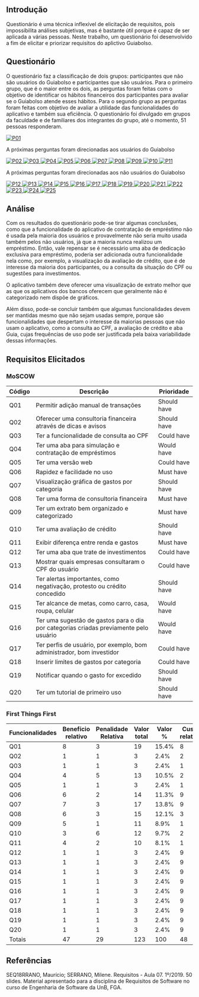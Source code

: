## Introdução

Questionário é uma técnica inflexível de elicitação de requisitos, pois impossibilita análises subjetivas, mas é bastante útil porque é capaz de ser aplicada a várias pessoas. Neste trabalho, um questionário foi desenvolvido a fim de elicitar e priorizar requisitos do aplictivo Guiabolso.

## Questionário

O questionário faz a classificação de dois grupos: participantes que não são usuários do Guiabolso e participantes que são usuários. Para o primeiro grupo, que é o maior entre os dois, as perguntas foram feitas com o objetivo de identificar os hábitos financeiros dos participantes para avaliar se o Guiabolso atende esses hábitos. Para o segundo grupo as perguntas foram feitas com objetivo de avaliar a utilidade das funcionalidades do aplicativo e também sua eficiência.
O questionário foi divulgado em grupos da faculdade e de familiares dos integrantes do grupo, até o momento, 51 pessoas responderam. 

[ ![P01](./../img/pergunta_1.png) ](./../img/pergunta_1.png)

A próximas perguntas foram direcionadas aos usuários do Guiabolso

[ ![P02](./../img/pergunta_2.png) ](./../img/pergunta_2.png)
[ ![P03](./../img/pergunta_3.png) ](./../img/pergunta_3.png)
[ ![P04](./../img/pergunta_4.png) ](./../img/pergunta_4.png)
[ ![P05](./../img/pergunta_5.png) ](./../img/pergunta_5.png)
[ ![P06](./../img/pergunta_6.png) ](./../img/pergunta_6.png)
[ ![P07](./../img/pergunta_7.png) ](./../img/pergunta_7.png)
[ ![P08](./../img/pergunta_8.png) ](./../img/pergunta_8.png)
[ ![P09](./../img/pergunta_9.png) ](./../img/pergunta_9.png)
[ ![P10](./../img/pergunta_10.png) ](./../img/pergunta_10.png)
[ ![P11](./../img/pergunta_11.png) ](./../img/pergunta_11.png)

A próximas perguntas foram direcionadas aos não usuários do Guiabolso

[ ![P12](./../img/pergunta_12.png) ](./../img/pergunta_12.png)
[ ![P13](./../img/pergunta_13.png) ](./../img/pergunta_13.png)
[ ![P14](./../img/pergunta_14.png) ](./../img/pergunta_14.png)
[ ![P15](./../img/pergunta_15.png) ](./../img/pergunta_15.png)
[ ![P16](./../img/pergunta_16.png) ](./../img/pergunta_16.png)
[ ![P17](./../img/pergunta_17.png) ](./../img/pergunta_17.png)
[ ![P18](./../img/pergunta_18.png) ](./../img/pergunta_18.png)
[ ![P19](./../img/pergunta_19.png) ](./../img/pergunta_19.png)
[ ![P20](./../img/pergunta_20_1.png) ](./../img/pergunta_20_1.png)
[ ![P21](./../img/pergunta_20_2.png) ](./../img/pergunta_20_2.png)
[ ![P22](./../img/pergunta_20_3.png) ](./../img/pergunta_20_3.png)
[ ![P23](./../img/pergunta_20_4.png) ](./../img/pergunta_20_4.png)
[ ![P24](./../img/pergunta_20_5.png) ](./../img/pergunta_20_5.png)
[ ![P25](./../img/pergunta_20_6.png) ](./../img/pergunta_20_6.png)

## Análise

Com os resultados do questionário pode-se tirar algumas conclusões, como que a funcionalidade do aplicativo de contratação de empréstimo não é usada pela maioria dos usuários e provavelmente não seria muito usada também pelos não usuários, já que a maioria nunca realizou um empréstimo. Então, vale repensar se é necessário uma aba de dedicação exclusiva para empréstimo, poderia ser adicionada outra funcionalidade nela como, por exemplo, 
a visualização da avaliação de crédito, que é de interesse da maioria dos participantes, ou a consulta da situação do CPF ou sugestões para investimentos.

O aplicativo também deve oferecer uma visualização de extrato melhor que as que os aplicativos dos bancos oferecem que geralmente não é categorizado nem dispõe de gráficos.  

Além disso, pode-se concluir também que algumas funcionalidades devem ser mantidas mesmo que não sejam usadas sempre, porque são funcionalidades que despertam o interesse da maiorias pessoas que não usam o aplicativo, como a consulta ao CPF, a avaliação de crédito e aba Guia, cujas frequências de uso pode ser justificada pela baixa variabilidade dessas informações.

## Requisitos Elicitados

### MoSCOW

| Código | Descrição | Prioridade |
|--|--|--|
| Q01 | Permitir adição manual de transações | Should have |
| Q02 | Oferecer uma consultoria financeira através de dicas e avisos | Should have|
| Q03 | Ter a funcionalidade de consulta ao CPF  | Could have |
| Q04 | Ter uma aba para simulação e contratação de empréstimos | Would have |
| Q05 | Ter uma versão web | Could have |
| Q06 | Rapidez e facilidade no uso | Must have |
| Q07 | Visualização gráfica de gastos por categoria | Should have |
| Q08 | Ter uma forma de consultoria financeira | Must have |
| Q09 | Ter um extrato bem organizado e categorizado | Must have |
| Q10 | Ter uma avaliação de crédito | Should have |
| Q11 | Exibir diferença entre renda e gastos | Must have |
| Q12 | Ter uma aba que trate de investimentos | Could have |
| Q13 | Mostrar quais empresas consultaram o CPF do usuário | Could have |
| Q14 | Ter alertas importantes, como negativação, protesto ou crédito concedido| Should have |
| Q15 | Ter alcance de metas, como carro, casa, roupa, celular | Would have |
| Q16 | Ter uma sugestão de gastos para o dia por categorias criadas previamente pelo usuário | Would have |
| Q17 | Ter perfis de usuário, por exemplo, bom administrador, bom investidor | Could have |
| Q18 | Inserir limites de gastos por categoria | Could have |
| Q19 | Notificar quando o gasto for excedido | Should have |
| Q20 | Ter um tutorial de primeiro uso | Should have |

### First Things First 

| Funcionalidades | Benefício relativo | Penalidade Relativa | Valor total | Valor % | Custo relativo | Custo | Risco relativo | Risco % | Priorida    de |
|--|--|--|--|--|--|--|--|--|--|
| Q01 | 8 | 3 | 19 | 15.4% | 8 | 16.6% | 3 | 10% | 0.403 |
| Q02 | 1 | 1 | 3 | 2.4% | 2 | 4.1% | 1 | 3.3% | 0.243 |
| Q03 | 1 | 1 | 3 | 2.4% | 1 | 2% | 1 | 3.3% | 0.424 |
| Q04 | 4 | 5 | 13 | 10.5% | 2 | 4.1% | 1 | 3.3% | 1.065 |
| Q05 | 1 | 1 | 3 | 2.4% | 1 | 2% | 1 | 3.3% | 0.424 |
| Q06 | 6 | 2 | 14 | 11.3% | 9 | 18.7% | 3 | 10% | 0.266 |
| Q07 | 7 | 3 | 17 | 13.8% | 9 | 18.7% | 7 | 23.3% | 0.281 |
| Q08 | 6 | 3 | 15 | 12.1% | 3 | 6.2% | 1 | 3.3% | 0.861 |
| Q09 | 5 | 1 | 11 | 8.9% | 1 | 2% | 1 | 3.3% | 1.575 |
| Q10 | 3 | 6 | 12 | 9.7% | 2 | 4.1% | 1 | 3.3% | 0.877 |
| Q11 | 4 | 2 | 10 | 8.1% | 1 | 2% | 1 | 3.3% | 1.433 |
| Q12 | 1 | 1 | 3 | 2.4% | 9 | 18.7% | 9 | 30% | 0.045 |
| Q13 | 1 | 1 | 3 | 2.4% | 9 | 18.7% | 9 | 30% | 0.045 |
| Q14 | 1 | 1 | 3 | 2.4% | 9 | 18.7% | 9 | 30% | 0.045 |
| Q15 | 1 | 1 | 3 | 2.4% | 9 | 18.7% | 9 | 30% | 0.045 |
| Q16 | 1 | 1 | 3 | 2.4% | 9 | 18.7% | 9 | 30% | 0.045 |
| Q17 | 1 | 1 | 3 | 2.4% | 9 | 18.7% | 9 | 30% | 0.045 |
| Q18 | 1 | 1 | 3 | 2.4% | 9 | 18.7% | 9 | 30% | 0.045 |
| Q19 | 1 | 1 | 3 | 2.4% | 9 | 18.7% | 9 | 30% | 0.045 |
| Q20 | 1 | 1 | 3 | 2.4% | 9 | 18.7% | 9 | 30% | 0.045 |
| Totais | 47 | 29 | 123 | 100 | 48 | 100 | 30 | 100 |  

## Referências
SEQ18RRANO, Maurício; SERRANO, Milene. Requisitos - Aula 07. 1º/2019. 50 slides. Material apresentado para a disciplina de Requisitos de Software no curso de Engenharia de Software da UnB, FGA.
